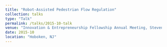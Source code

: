 ```yaml
---
title: "Robot-Assisted Pedestrian Flow Regulation" 
collection: talks
type: "Talk"
permalink: /talks/2015-10-talk
venue: "Innovation & Entrepreneurship Fellowship Annual Meeting, Stevens Institute of Technology"
date: 2015-10
location: "Hoboken, NJ"
---
```

